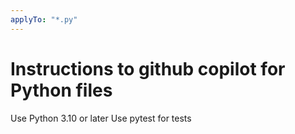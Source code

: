 ```yaml
---
applyTo: "*.py"
---
```

# Instructions to github copilot for Python files
Use Python 3.10 or later
Use pytest for tests

